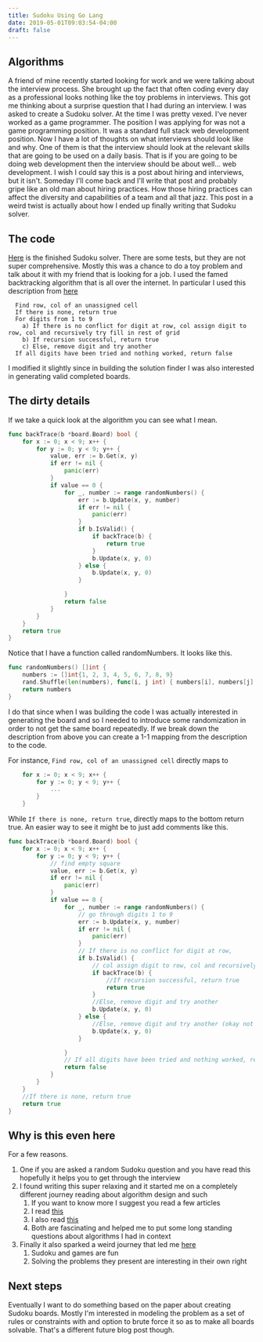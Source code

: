 ```yaml
---
title: Sudoku Using Go Lang
date: 2019-05-01T09:03:54-04:00
draft: false
---
```

## Algorithms
A friend of mine recently started looking for work and we were talking about the interview process.
She brought up the fact that often coding every day as a professional looks nothing like the toy problems in interviews.
This got me thinking about a surprise question that I had during an interview.
I was asked to create a Sudoku solver.
At the time I was pretty vexed.
I've never worked as a game programmer.
The position I was applying for was not a game programming position.
It was a standard full stack web development position.
Now I have a lot of thoughts on what interviews should look like and why.
One of them is that the interview should look at the relevant skills that are going to be used on a daily basis.
That is if you are going to be doing web development then the interview should be about well... web development.
I wish I could say this is a post about hiring and interviews, but it isn't.
Someday I'll come back and I'll write that post and probably gripe like an old man about hiring practices.
How those hiring practices can affect the diversity and capabilities of a team and all that jazz.
This post in a weird twist is actually about how I ended up finally writing that Sudoku solver.

## The code
[Here](https://github.com/charltonaustin/sudoku-solver) is the finished Sudoku solver.
There are some tests, but they are not super comprehensive.
Mostly this was a chance to do a toy problem and talk about it with my friend that is looking for a job.
I used the famed backtracking algorithm that is all over the internet.
In particular I used this description from [here](https://www.geeksforgeeks.org/sudoku-backtracking-7/)
```
  Find row, col of an unassigned cell
  If there is none, return true
  For digits from 1 to 9
    a) If there is no conflict for digit at row, col assign digit to row, col and recursively try fill in rest of grid
    b) If recursion successful, return true
    c) Else, remove digit and try another
  If all digits have been tried and nothing worked, return false
```
I modified it slightly since in building the solution finder I was also interested in generating valid completed boards.

## The dirty details
If we take a quick look at the algorithm you can see what I mean.
```go
func backTrace(b *board.Board) bool {
	for x := 0; x < 9; x++ {
		for y := 0; y < 9; y++ {
			value, err := b.Get(x, y)
			if err != nil {
				panic(err)
			}
			if value == 0 {
				for _, number := range randomNumbers() {
					err := b.Update(x, y, number)
					if err != nil {
						panic(err)
					}
					if b.IsValid() {
						if backTrace(b) {
							return true
						}
						b.Update(x, y, 0)
					} else {
						b.Update(x, y, 0)
					}

				}
				return false
			}
		}
	}
	return true
}
```

Notice that I have a function called randomNumbers.
It looks like this.
```go
func randomNumbers() []int {
	numbers := []int{1, 2, 3, 4, 5, 6, 7, 8, 9}
	rand.Shuffle(len(numbers), func(i, j int) { numbers[i], numbers[j] = numbers[j], numbers[i] })
	return numbers
}
```
I do that since when I was building the code I was actually interested in generating the board and so I needed to introduce some randomization in order to not get the same board repeatedly.
If we break down the description from above you can create a 1-1 mapping from the description to the code.

For instance, `Find row, col of an unassigned cell` directly maps to
```go
	for x := 0; x < 9; x++ {
		for y := 0; y < 9; y++ {
			...
		}
	}
```
While `If there is none, return true`, directly maps to the bottom return true.
An easier way to see it might be to just add comments like this.
```go
func backTrace(b *board.Board) bool {
	for x := 0; x < 9; x++ {
		for y := 0; y < 9; y++ { 
			// find empty square
			value, err := b.Get(x, y)
			if err != nil {
				panic(err)
			}
			if value == 0 { 
				for _, number := range randomNumbers() {
					// go through digits 1 to 9
					err := b.Update(x, y, number)
					if err != nil {
						panic(err)
					}
					// If there is no conflict for digit at row,
					if b.IsValid() {
					    // col assign digit to row, col and recursively try fill in rest of grid
						if backTrace(b) { 
						    //If recursion successful, return true
							return true 
						}
						//Else, remove digit and try another
						b.Update(x, y, 0) 
					} else {
						//Else, remove digit and try another (okay not exactly 1-1, but close)
						b.Update(x, y, 0) 
					}

				}
				// If all digits have been tried and nothing worked, return false
				return false 
			}
		}
	}
	//If there is none, return true
	return true 
}
```

## Why is this even here
For a few reasons.

1. One if you are asked a random Sudoku question and you have read this hopefully it helps you to get through the interview
1. I found writing this super relaxing and it started me on a completely different journey reading about algorithm design and such
    1. If you want to know more I suggest you read a few articles
    1. I read [this](https://www8.cs.umu.se/kurser/TDBA77/VT06/algorithms/BOOK/BOOK3/NODE124.HTM)
    1. I also read [this](https://algs4.cs.princeton.edu/home/)
    1. Both are fascinating and helped me to put some long standing questions about algorithms I had in context
1. Finally it also sparked a weird journey that led me [here](https://sites.math.washington.edu/~morrow/mcm/team2306.pdf)
    1. Sudoku and games are fun
    1. Solving the problems they present are interesting in their own right


## Next steps
Eventually I want to do something based on the paper about creating Sudoku boards.
Mostly I'm interested in modeling the problem as a set of rules or constraints with and option to brute force it so as to make all boards solvable.
That's a different future blog post though.

